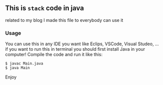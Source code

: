 ## This is `stack` code in java
related to my blog I made this file to everybody can use it 

### Usage
You can use this in any IDE you want like Eclips, VSCode, Visual Studeo, ...
if you want to run this in terminal you should first install Java in your computer!
Compile the code and run it like this:
```
$ javac Main.java
$ java Main
```

Enjoy